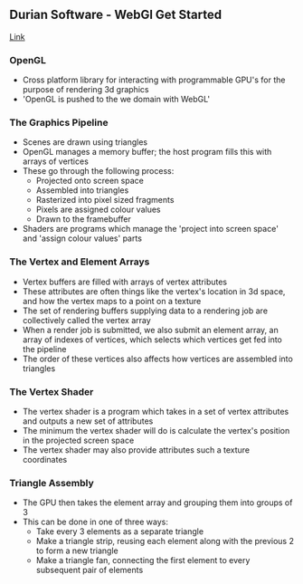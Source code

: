## Durian Software - WebGl Get Started

[Link](https://duriansoftware.com/joe/an-intro-to-modern-opengl.-chapter-1:-the-graphics-pipeline)

### OpenGL

- Cross platform library for interacting with programmable GPU's for the purpose of rendering 3d graphics
- 'OpenGL is pushed to the we domain with WebGL'


### The Graphics Pipeline

- Scenes are drawn using triangles
- OpenGL manages a memory buffer; the host program fills this with arrays of vertices
- These go through the following process:
    - Projected onto screen space
    - Assembled into triangles
    - Rasterized into pixel sized fragments
    - Pixels are assigned colour values
    - Drawn to the framebuffer
- Shaders are programs which manage the 'project into screen space' and 'assign colour values' parts

### The Vertex and Element Arrays

- Vertex buffers are filled with arrays of vertex attributes
- These attributes are often things like the vertex's location in 3d space, and how the vertex maps to a point on a texture
- The set of rendering buffers supplying data to a rendering job are collectively called the vertex array
- When a render job is submitted, we also submit an element array, an array of indexes of vertices, which selects which vertices get fed into the pipeline
- The order of these vertices also affects how vertices are assembled into triangles

### The Vertex Shader

- The vertex shader is a program which takes in a set of vertex attributes and outputs a new set of attributes
- The minimum the vertex shader will do is calculate the vertex's position in the projected screen space
- The vertex shader may also provide attributes such a texture coordinates

### Triangle Assembly

- The GPU then takes the element array and grouping them into groups of 3
- This can be done in one of three ways:
    - Take every 3 elements as a separate triangle
    - Make a triangle strip, reusing each element along with the previous 2 to form a new triangle
    - Make a triangle fan, connecting the first element to every subsequent pair of elements